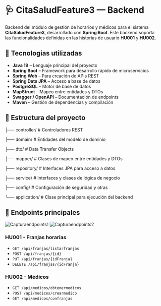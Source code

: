 # 🩺 CitaSaludFeature3 — Backend

Backend del módulo de gestión de horarios y médicos para el sistema **CitaSaludFeature3**, desarrollado con **Spring Boot**. Este backend soporta las funcionalidades definidas en las historias de usuario **HU001** y **HU002**.

## 🚀 Tecnologías utilizadas

- **Java 19** – Lenguaje principal del proyecto
- **Spring Boot** – Framework para desarrollo rápido de microservicios
- **Spring Web** – Para creación de APIs REST
- **Spring Data JPA** – Acceso a base de datos
- **PostgreSQL** – Motor de base de datos
- **MapStruct** – Mapeo entre entidades y DTOs
- **Swagger / OpenAPI** – Documentación de endpoints
- **Maven** – Gestión de dependencias y compilación

## 📁 Estructura del proyecto

├── controller/ # Controladores REST

├── domain/ # Entidades del modelo de dominio

├── dto/ # Data Transfer Objects

├── mapper/ # Clases de mapeo entre entidades y DTOs

├── repository/ # Interfaces JPA para acceso a datos

├── service/ # Interfaces y clases de lógica de negocio

├── config/ # Configuración de seguridad y otras

└── application/ # Clase principal para ejecución del backend


## 🎯 Endpoints principales

![Capturaendpoints1](https://github.com/user-attachments/assets/3764a71b-96d5-41b7-a6b0-359daebcab4f)
![Capturaendpoints2](https://github.com/user-attachments/assets/fae3c139-b654-44f9-a180-946635c33d5a)

### HU001 - Franjas horarias
- `GET /api/franjas/listarfranjas`
- `POST /api/franjas/{id}`
- `PUT /api/franjas/{idFranja}`
- `DELETE /api/franjas/{idFranja}`

### HU002 - Médicos
- `GET /api/medicos/obtenermedicos`
- `POST /api/medicos/crearmedico`
- `GET /api/medicos/confranjas`




